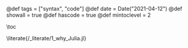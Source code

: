 @def tags = ["syntax", "code"]
@def date = Date("2021-04-12")
@def showall = true
@def hascode = true
@def mintoclevel = 2

\toc

\literate{/_literate/1_why_Julia.jl}
